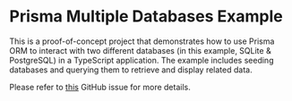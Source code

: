 # Prisma Multiple Databases Example

This is a proof-of-concept project that demonstrates how to use Prisma ORM to interact with two different databases (in this example, SQLite & PostgreSQL) in a TypeScript application. The example includes seeding databases and querying them to retrieve and display related data.

Please refer to [this](https://github.com/prisma/prisma/issues/2443) GitHub issue for more details.
